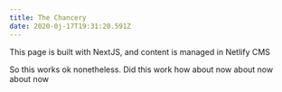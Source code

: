 ```yaml
---
title: The Chancery
date: 2020-0j-17T19:31:20.591Z
---
```

This page is built with NextJS, and content is managed in Netlify CMS

So this works ok nonetheless. Did this work how about now about now about now